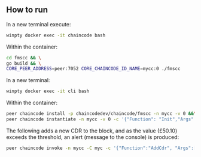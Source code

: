 ## How to run

In a new terminal execute:
```bash
winpty docker exec -it chaincode bash
```

Within the container:
``` bash
cd fmscc && \
go build && \
CORE_PEER_ADDRESS=peer:7052 CORE_CHAINCODE_ID_NAME=mycc:0 ./fmscc
```

In a new terminal:
```bash
winpty docker exec -it cli bash
```

Within the container:
``` bash
peer chaincode install -p chaincodedev/chaincode/fmscc -n mycc -v 0 &&\
peer chaincode instantiate -n mycc -v 0 -c '{"Function": "Init","Args":["{}"]}' -C myc
```

The following adds a new CDR to the block, and as the value (£50.10) exceeds the threshold, an alert (message to the console) is produced:
``` bash
peer chaincode invoke -n mycc -C myc -c '{"Function":"AddCdr", "Args":["2018-11-19 00:00:00","441536200251","441536200256","30","50.1"]}'
```
